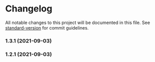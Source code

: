 # Changelog

All notable changes to this project will be documented in this file. See [standard-version](https://github.com/conventional-changelog/standard-version) for commit guidelines.

### 1.3.1 (2021-09-03)

### 1.2.1 (2021-09-03)
